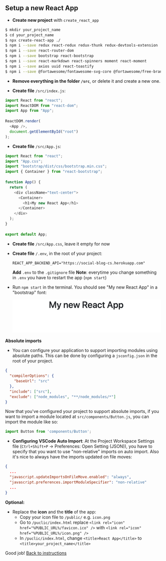 ## Setup a new React App

- **Create new project** with `create_react_app`

```bash
$ mkdir your_project_name
$ cd your_project_name
$ npx create-react-app ./
$ npm i --save redux react-redux redux-thunk redux-devtools-extension
$ npm i --save react-router-dom
$ npm i --save bootstrap react-bootstrap
$ npm i --save react-markdown react-spinners moment react-moment
$ npm i --save axios uuid react-toastify
$ npm i --save @fortawesome/fontawesome-svg-core @fortawesome/free-brands-svg-icons @fortawesome/free-solid-svg-icons @fortawesome/react-fontawesome
```

- **Remove everything in the folder `/src`**, or delete it and create a new one.

- **Create file** `/src/index.js`:
```javascript
import React from "react";
import ReactDOM from "react-dom";
import App from "App";

ReactDOM.render(
  <App />, 
  document.getElementById("root")
);
```

- **Create file** `/src/App.js`:
```javascript
import React from "react";
import "App.css";
import "bootstrap/dist/css/bootstrap.min.css";
import { Container } from "react-bootstrap";

function App() {
  return (
    <div className="text-center">
      <Container>
        <h1>My new React App</h1>
      </Container>
    </div>
  );
}

export default App;
```

- **Create file** `/src/App.css`, leave it empty for now

- **Create file** `/.env`, in the root of your project:
  ```
  REACT_APP_BACKEND_API="https://social-blog-cs.herokuapp.com"
  ```
  **Add** `.env` to the `.gitignore` file
  **Note**: everytime you change something in `.env` you have to restart the app (`npm start`)

- Run `npm start` in the terminal. You should see "My new React App" in a "bootstrap" font:

  ![](../images/001_init_project.png)

**Absolute imports**

- You can configure your application to support importing modules using absolute paths. This can be done by configuring a `jsconfig.json` in the root of your project.

```json
{
  "compilerOptions": {
    "baseUrl": "src"
  },
  "include": ["src"],
  "exclude": ["node_modules", "**/node_modules/*"]
}
```
  Now that you've configured your project to support absolute imports, if you want to import a module located at `src/components/Button.js`, you can import the module like so:

```javascript
import Button from 'components/Button';
```

- **Configuring VSCode Auto Import**:
At the Project Workspace Settings file (`Ctrl+Shift+P` -> Preferences: Open Setting (JSON)), you have to specify that you want to use "non-relative" imports on auto import. Also it's nice to always have the imports updated on file moves:

```json
{
  ...
  "javascript.updateImportsOnFileMove.enabled": "always",
  "javascript.preferences.importModuleSpecifier": "non-relative"
  ...
}
```

**Optional:**

- Replace the **icon** and the **title** of the app:
  - Copy your icon file to `/public/` e.g. `icon.png`
  - Go to `/puclic/index.html` replace `<link rel="icon" href="%PUBLIC_URL%/favicon.ico" />` with `<link rel="icon" href="%PUBLIC_URL%/icon.png" />`
  - In `/puclic/index.html`, change `<title>React App</title>` to `<title>your_project_name</title>`


Good job! [Back to instructions](/README.md)